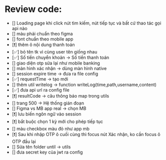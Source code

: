 # Review code:

- [] Loading page khi click nút tìm kiếm, nút tiếp tục và bất cứ thao tác gọi api nào 
- [] màu phải chuẩn theo figma
- [] font chuẩn theo mobile app
- [:exclamation:] thêm ô nội dung thanh toán
- [:white_check_mark:] bỏ tên tk vì cùng user tên giống nhau
- [:white_check_mark:] Số tiền chuyển khoản -> Số tiền thanh toán
- [] giao diện otp sửa lại như mobile banking
- [] màn hình xác nhận -> dùng màn hình native
- [] session expire time -> đưa ra file config
- [:white_check_mark:] requestTime -> tạo mới
- [] thêm util writelog -> function writeLog(time,path,username,content)
- [:white_check_mark:] đưa api url ra config file
- [:exclamation:] resultCode -> câu thông báo map trong utils
- [] trang 500 -> Hệ thống gián đoạn
- [] Figma vs MB app real -> chọn MB  
- [:exclamation:] lưu biến ngôn ngữ vào session
- [:exclamation:] bắt buộc chọn 1 kỳ mới cho phép tiếp tục
- [] màu checkbox màu đỏ như app mb
- [:exclamation:] Sau khi nhập OTP ô cuối cùng thì focus nút Xác nhận, ko cần focus ô OTP đầu lại
- [] Sửa tên folder until -> utils
- [] đưa secret key của jwt ra config
